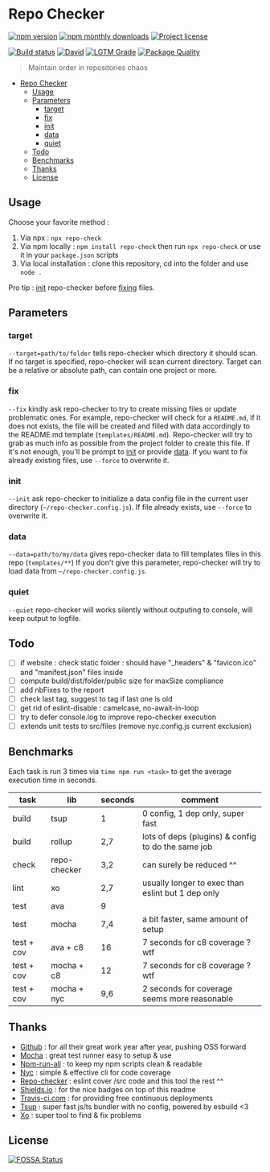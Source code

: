 # Repo Checker

[![npm version](https://img.shields.io/npm/v/repo-check.svg?color=informational)](https://www.npmjs.com/package/repo-check)
[![npm monthly downloads](https://img.shields.io/npm/dm/repo-check.svg?color=informational)](https://www.npmjs.com/package/repo-check)
[![Project license](https://img.shields.io/github/license/Shuunen/repo-checker.svg?color=informational)](https://github.com/Shuunen/repo-checker/blob/master/LICENSE)

[![Build status](https://travis-ci.com/Shuunen/repo-checker.svg?branch=master)](https://travis-ci.com/Shuunen/repo-checker)
[![David](https://img.shields.io/david/shuunen/repo-checker.svg)](https://david-dm.org/shuunen/repo-checker)
[![LGTM Grade](https://img.shields.io/lgtm/grade/javascript/github/Shuunen/repo-checker.svg)](https://lgtm.com/projects/g/Shuunen/repo-checker/)
[![Package Quality](https://npm.packagequality.com/shield/repo-check.svg)](https://packagequality.com/#?package=repo-check)

> Maintain order in repositories chaos

- [Repo Checker](#repo-checker)
  - [Usage](#usage)
  - [Parameters](#parameters)
    - [target](#target)
    - [fix](#fix)
    - [init](#init)
    - [data](#data)
    - [quiet](#quiet)
  - [Todo](#todo)
  - [Benchmarks](#benchmarks)
  - [Thanks](#thanks)
  - [License](#license)

## Usage

Choose your favorite method :

1. Via npx : `npx repo-check`
2. Via npm locally : `npm install repo-check` then run `npx repo-check` or use it in your `package.json` scripts
3. Via local installation : clone this repository, cd into the folder and use `node .`

Pro tip : [init](#init) repo-checker before [fixing](#fix) files.

## Parameters

### target

`--target=path/to/folder` tells repo-checker which directory it should scan.
If no target is specified, repo-checker will scan current directory.
Target can be a relative or absolute path, can contain one project or more.

### fix

`--fix` kindly ask repo-checker to try to create missing files or update problematic ones.
For example, repo-checker will check for a `README.md`, if it does not exists, the file will be created and filled with data accordingly to the README.md template (`templates/README.md`).
Repo-checker will try to grab as much info as possible from the project folder to create this file.
If it's not enough, you'll be prompt to [init](#init) or provide [data](#data).
If you want to fix already existing files, use `--force` to overwrite it.

### init

`--init` ask repo-checker to initialize a data config file in the current user directory (`~/repo-checker.config.js`).
If file already exists, use `--force` to overwrite it.

### data

`--data=path/to/my/data` gives repo-checker data to fill templates files in this repo (`templates/**`)
If you don't give this parameter, repo-checker will try to load data from `~/repo-checker.config.js`.

### quiet

`--quiet` repo-checker will works silently without outputing to console, will keep output to logfile.

## Todo

- [ ] if website : check static folder : should have "_headers" & "favicon.ico" and "manifest.json" files inside
- [ ] compute build/dist/folder/public size for maxSize compliance
- [ ] add nbFixes to the report
- [ ] check last tag, suggest to tag if last one is old
- [ ] get rid of eslint-disable : camelcase, no-await-in-loop
- [ ] try to defer console.log to improve repo-checker execution
- [ ] extends unit tests to src/files (remove nyc.config.js current exclusion)

## Benchmarks

Each task is run 3 times via `time npm run <task>` to get the average execution time in seconds.

| task       | lib          | seconds | comment                                            |
| ---------- | ------------ | ------- | -------------------------------------------------- |
| build      | tsup         | 1       | 0 config, 1 dep only, super fast                   |
| build      | rollup       | 2,7     | lots of deps (plugins) & config to do the same job |
| check      | repo-checker | 3,2     | can surely be reduced ^^                           |
| lint       | xo           | 2,7     | usually longer to exec than eslint but 1 dep only  |
| test       | ava          | 9       |                                                    |
| test       | mocha        | 7,4     | a bit faster, same amount of setup                 |
| test + cov | ava + c8     | 16      | 7 seconds for c8 coverage ? wtf                    |
| test + cov | mocha + c8   | 12      | 7 seconds for c8 coverage ? wtf                    |
| test + cov | mocha + nyc  | 9,6     | 2 seconds for coverage seems more reasonable       |

## Thanks

- [Github](https://github.com) : for all their great work year after year, pushing OSS forward
- [Mocha](https://github.com/mochajs/mocha) : great test runner easy to setup & use
- [Npm-run-all](https://github.com/mysticatea/npm-run-all) : to keep my npm scripts clean & readable
- [Nyc](https://github.com/istanbuljs/nyc) : simple & effective cli for code coverage
- [Repo-checker](https://github.com/Shuunen/repo-checker) : eslint cover /src code and this tool the rest ^^
- [Shields.io](https://shields.io) : for the nice badges on top of this readme
- [Travis-ci.com](https://travis-ci.com) : for providing free continuous deployments
- [Tsup](https://github.com/egoist/tsup) : super fast js/ts bundler with no config, powered by esbuild <3
- [Xo](https://github.com/xojs/xo) : super tool to find & fix problems

## License

[![FOSSA Status](https://app.fossa.io/api/projects/git%2Bgithub.com%2FShuunen%2Frepo-checker.svg?type=large)](https://app.fossa.io/projects/git%2Bgithub.com%2FShuunen%2Frepo-checker?ref=badge_large)
